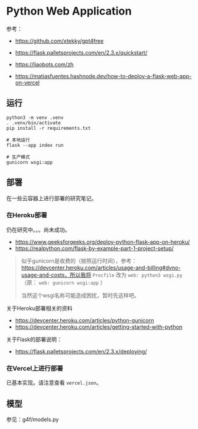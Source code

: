 # Python Web Application

参考：

* https://github.com/xtekky/gpt4free
* https://flask.palletsprojects.com/en/2.3.x/quickstart/
* https://liaobots.com/zh

* https://matiasfuentes.hashnode.dev/how-to-deploy-a-flask-web-app-on-vercel

## 运行

```
python3 -m venv .venv
. .venv/bin/activate
pip install -r requirements.txt

# 本地运行
flask --app index run

# 生产模式
gunicorn wsgi:app
```

## 部署

在一些云容器上进行部署的研究笔记。

### 在Heroku部署

仍在研究中。。。尚未成功。

* https://www.geeksforgeeks.org/deploy-python-flask-app-on-heroku/
* https://realpython.com/flask-by-example-part-1-project-setup/

> 似乎gunicorn是收费的（按照运行时间），参考：https://devcenter.heroku.com/articles/usage-and-billing#dyno-usage-and-costs，所以我将 `Procfile` 改为 `web: python3 wsgi.py` （原： `web: gunicorn wsgi:app` ）
>
> 当然这个wsgi名称可能造成困扰，暂时先这样吧。

关于Heroku部署相关的资料

* https://devcenter.heroku.com/articles/python-gunicorn
* https://devcenter.heroku.com/articles/getting-started-with-python

关于Flask的部署说明：

* https://flask.palletsprojects.com/en/2.3.x/deploying/

### 在Vercel上进行部署

已基本实现。请注意查看 `vercel.json`。

## 模型

参见：g4f/models.py
